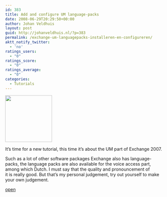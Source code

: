 ```yaml
---
id: 383
title: Add and configure UM language-packs
date: 2008-06-29T20:29:50+00:00
author: Johan Veldhuis
layout: post
guid: http://johanveldhuis.nl/?p=383
permalink: /exchange-um-languagepacks-installeren-en-configureren/
aktt_notify_twitter:
  - 'no'
ratings_users:
  - "0"
ratings_score:
  - "0"
ratings_average:
  - "0"
categories:
  - Tutorials
---
```

[](http://johanveldhuis.nl/wp-content/uploads/2008/03/testphone.jpg)[<img class="alignnone size-thumbnail wp-image-384" title="Exchange 2007 UM config" src="https://i0.wp.com/johanveldhuis.nl/wp-content/uploads/2008/06/um-conf-150x150.jpg?resize=150%2C150" alt="" width="150" height="150" data-recalc-dims="1" />](https://i2.wp.com/johanveldhuis.nl/wp-content/uploads/2008/06/um-conf.jpg)[](http://johanveldhuis.nl/wp-content/uploads/2008/03/testphone.jpg)

It&#8217;s time for a new tutorial, this time it&#8217;s about the UM part of Exchange 2007.

Such as a lot of other software packages Exchange also has language-packs, the language packs are also available for the voice access part, among which Dutch. I must say that the quality and pronouncement of it is really good. But that&#8217;s my personal judgement, try out yourself to make your own judgement.

[open](http://johanveldhuis.nl/?page_id=377&lang=en)